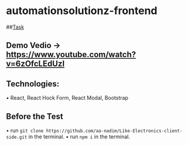 # automationsolutionz-frontend


##[Task](https://docs.google.com/document/d/e/2PACX-1vT013413BKJpIqDwXBoodY-WET-hvYyddmcmHxFpjJlHl9WK2V2eSIm18bRPoMu1eQL0yAK1EPd99t1/pub)

## Demo Vedio -> https://www.youtube.com/watch?v=6zOfcLEdUzI

## Technologies: 

  • React, React Hock Form, React Modal, Bootstrap

## Before the Test
  • run `git clone https://github.com/aa-nadim/Like-Electronics-client-side.git` in the terminal.
  • run `npm i` in the terminal.
